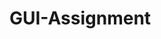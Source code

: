 # GUI-Assignment

<!-- !important -->
<!-- copy this link to every new created html file -->
<link href="../../css/declared_design_class.css" rel="stylesheet" type="text/css">
<link href="../../css/reset.css"                 rel="stylesheet" type="text/css">
<!-- header & footer is created in home.html & css. Kindly to refer -->
<!-- not able to include using php since it require php (which not allow in this assignment) -->

<!-- assets folder is use to store any image applyed -->

<!-- future schedule -->
<!-- store file according to controller, model and view folder -->
<!-- view               = frontend -->
<!-- model / controller = backend  -->